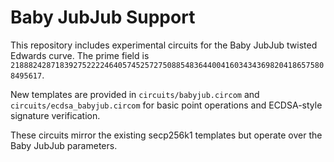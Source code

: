 # Baby JubJub Support

This repository includes experimental circuits for the Baby JubJub twisted Edwards curve.
The prime field is `21888242871839275222246405745257275088548364400416034343698204186575808495617`.

New templates are provided in `circuits/babyjub.circom` and `circuits/ecdsa_babyjub.circom` for
basic point operations and ECDSA-style signature verification.

These circuits mirror the existing secp256k1 templates but operate over the
Baby JubJub parameters.
